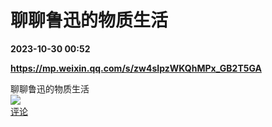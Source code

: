 # 聊聊鲁迅的物质生活

**2023-10-30 00:52**

**https://mp.weixin.qq.com/s/zw4sIpzWKQhMPx_GB2T5GA**

聊聊鲁迅的物质生活  
![](https://img3.chouti.com/CHOUTI_231029_C42D091C6FBE4438A1997406B7D0158E.jpg)  
[评论](https://m.chouti.com/link/40440235)